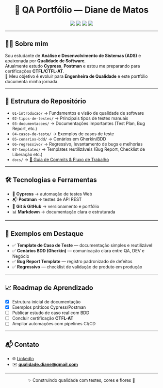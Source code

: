 <h1 align="center">🌸 QA Portfólio — Diane de Matos</h1>

<p align="center">
  <img src="https://img.shields.io/badge/QA%20Engineer-in%20progress-blueviolet?style=for-the-badge" />
  <img src="https://img.shields.io/badge/Cypress-tests-green?style=for-the-badge&logo=cypress" />
  <img src="https://img.shields.io/badge/Postman-API-orange?style=for-the-badge&logo=postman" />
  <img src="https://img.shields.io/badge/Conventional%20Commits-1.0.0-yellow.svg" />
</p>

---

## 👩‍💻 Sobre mim
Sou estudante de **Análise e Desenvolvimento de Sistemas (ADS)** e apaixonada por **Qualidade de Software**.  
Atualmente estudo **Cypress**, **Postman** e estou me preparando para certificações **CTFL/CTFL-AT**.  
🎯 Meu objetivo é evoluir para **Engenheira de Qualidade** e este portfólio documenta minha jornada.  

---

## 📂 Estrutura do Repositório
- `01-introducao/` → Fundamentos e visão de qualidade de software  
- `02-tipos-de-testes/` → Principais tipos de testes manuais  
- `03-documentacoes/` → Documentações importantes (Test Plan, Bug Report, etc.)  
- `04-casos-de-teste/` → Exemplos de casos de teste  
- `05-cenarios-bdd/` → Cenários em Gherkin/BDD  
- `06-regressivo/` → Regressivo, levantamento de bugs e melhorias  
- `07-templates/` → Templates reutilizáveis (Bug Report, Checklist de Liberação etc.)  
- `docs/` → [📘 Guia de Commits & Fluxo de Trabalho](docs/guia-de-commits-e-fluxo.md)  

---

## 🛠️ Tecnologias e Ferramentas
- 🧪 **Cypress** → automação de testes Web  
- 📬 **Postman** → testes de API REST  
- 🐙 **Git & GitHub** → versionamento e portfólio  
- 📊 **Markdown** → documentação clara e estruturada  

---

## 📘 Exemplos em Destaque
- ✅ **Template de Caso de Teste** — documentação simples e reutilizável  
- ✅ **Cenários BDD (Gherkin)** — comunicação clara entre QA, DEV e Negócio  
- ✅ **Bug Report Template** — registro padronizado de defeitos  
- ✅ **Regressivo** — checklist de validação de produto em produção  

---

## 📈 Roadmap de Aprendizado
- [x] Estrutura inicial de documentação  
- [x] Exemplos práticos Cypress/Postman  
- [ ] Publicar estudo de caso real com BDD  
- [ ] Concluir certificação **CTFL-AT**  
- [ ] Ampliar automações com pipelines CI/CD  

---

## 📬 Contato
- 🌐 [LinkedIn](https://www.linkedin.com/in/dianedematos)  
- ✉️ **qualidade.diane@gmail.com**  

---

<p align="center">✨ Construindo qualidade com testes, cores e flores 🌸</p>



